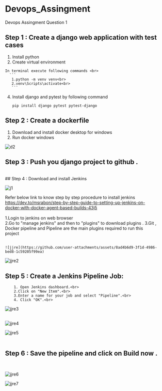 # Devops_Assingment
Devops Assingment Question 1

## Step 1 : Create a django web application with test cases
  1. Install python
  2. Create virtual environment<br>
  
    In terminal execute following commands <br>
      ```
       1.python -m venv venv<br>
       2.venv\Scripts\activate<br>
       ```
  4. Install django and pytest by following command<br>
  
      ``` pip install django pytest pytest-django ```
## Step 2 : Create a dockerfile

  1. Download and install docker desktop for windows <br>
  2. Run docker windows <br>
  
![d2](https://github.com/user-attachments/assets/ba68f933-441f-47ba-a3c4-e5b70e00ff9c)<br>

## Step 3 : Push you django project to github . <br>
<br>
## Step 4 : Download and install Jenkins<br>


![j1](https://github.com/user-attachments/assets/ca26342c-ffbf-4552-b465-babfe1ee8fe0)<br>

  Refer below link to know step by step procedure to install jenkins<br>
  https://dev.to/msrabon/step-by-step-guide-to-setting-up-jenkins-on-docker-with-docker-agent-based-builds-43j5<br>
  <br>
    1.Login to jenkins on web browser<br>
    2.Go to "manage jenkins" and then to "plugins" to download plugins .
    3.Git , Docker pipeline and Pipeline are the main plugins required to run this project<br>
    <br>

    ![jjre](https://github.com/user-attachments/assets/8ad4b6d9-3f1d-4986-bed8-1c59205f99ea)
![jjre2](https://github.com/user-attachments/assets/cf735df9-c775-4563-b507-d9102b2d3193)

  ## Step 5 : Create a Jenkins Pipeline Job:<br>
        1. Open Jenkins dashboard.<br>
        2.Click on "New Item".<br>
        3.Enter a name for your job and select "Pipeline".<br>
        4. Click "OK".<br>
          
          
![jjre3](https://github.com/user-attachments/assets/f22c1d03-c352-4c78-ab43-175ef6493905)<br>
<br>

![jjre4](https://github.com/user-attachments/assets/3c8848b4-a9f9-4fa7-a55c-48520d16d3f1)<br>

![jjre5](https://github.com/user-attachments/assets/e2a9cc73-defb-475d-9285-caa557be6a71)<br>
<br>
## Step 6 : Save the pipeline and click on Build now .
<br>

![jjre6](https://github.com/user-attachments/assets/97744d42-36eb-45a3-b501-2efca07556f0)

![jjre7](https://github.com/user-attachments/assets/5860d03e-decf-480a-9dad-9261891172d3)

